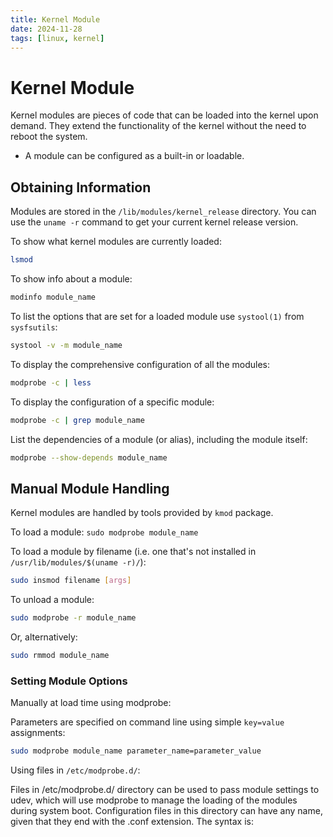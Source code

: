 ```yaml
---
title: Kernel Module
date: 2024-11-28
tags: [linux, kernel]
---
```


# Kernel Module

Kernel modules are pieces of code that can be loaded into the kernel upon
demand. They extend the functionality of the kernel without the need to reboot
the system.

- A module can be configured as a built-in or loadable.

## Obtaining Information

Modules are stored in the `/lib/modules/kernel_release` directory. You can use
the `uname -r` command to get your current kernel release version.

To show what kernel modules are currently loaded:

```bash
lsmod
```

To show info about a module:

```bash
modinfo module_name
```

To list the options that are set for a loaded module use `systool(1)` from
`sysfsutils`:

```bash
systool -v -m module_name
```

To display the comprehensive configuration of all the modules:

```bash
modprobe -c | less
```

To display the configuration of a specific module:

```bash
modprobe -c | grep module_name
```

List the dependencies of a module (or alias), including the module itself:

```bash
modprobe --show-depends module_name
```

## Manual Module Handling

Kernel modules are handled by tools provided by `kmod` package.

To load a module:
`sudo modprobe module_name`

To load a module by filename (i.e. one that's not installed in
`/usr/lib/modules/$(uname -r)/`):

```bash
sudo insmod filename [args]
```

To unload a module:

```bash
sudo modprobe -r module_name
```

Or, alternatively:

```bash
sudo rmmod module_name
```

### Setting Module Options

Manually at load time using modprobe:

Parameters are specified on command line using simple `key=value` assignments:

```bash
sudo modprobe module_name parameter_name=parameter_value
```

Using files in `/etc/modprobe.d/`:

Files in /etc/modprobe.d/ directory can be used to pass module settings to udev, which will use modprobe to manage the loading of the modules during system boot. Configuration files in this directory can have any name, given that they end with the .conf extension. The syntax is:
